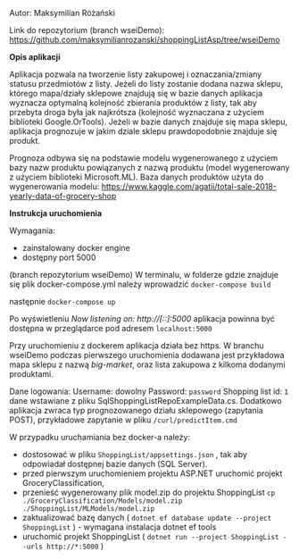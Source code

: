 Autor: Maksymilian Różański

Link do repozytorium (branch wseiDemo):
https://github.com/maksymilianrozanski/shoppingListAsp/tree/wseiDemo

**Opis aplikacji**

Aplikacja pozwala na tworzenie listy zakupowej i oznaczania/zmiany statusu przedmiotów z listy. Jeżeli do listy zostanie
dodana nazwa sklepu, którego mapa/działy sklepowe znajdują się w bazie danych aplikacja wyznacza optymalną kolejność
zbierania produktów z listy, tak aby przebyta droga była jak najkrótsza (kolejność wyznaczana z użyciem biblioteki
Google.OrTools). Jeżeli w bazie danych znajduje się mapa sklepu, aplikacja prognozuje w jakim dziale sklepu
prawdopodobnie znajduje się produkt.

Prognoza odbywa się na podstawie modelu wygenerowanego z użyciem bazy nazw produktu powiązanych z nazwą produktu (model
wygenerowany z użyciem biblioteki Microsoft.ML). Baza danych produktów użyta do wygenerowania modelu:
https://www.kaggle.com/agatii/total-sale-2018-yearly-data-of-grocery-shop

**Instrukcja uruchomienia**

Wymagania:

- zainstalowany docker engine
- dostępny port 5000

(branch repozytorium wseiDemo)
W terminalu, w folderze gdzie znajduje się plik docker-compose.yml należy wprowadzić
`docker-compose build`

następnie `docker-compose up`

Po wyświetleniu _Now listening on: http://[::]:5000_ aplikacja powinna być dostępna w przeglądarce pod
adresem `localhost:5000`

Przy uruchomieniu z dockerem aplikacja działa bez https. W branchu wseiDemo podczas pierwszego uruchomienia dodawana
jest przykładowa mapa sklepu z nazwą _big-market_, oraz lista zakupowa z kilkoma dodanymi produktami.

Dane logowania:
Username: dowolny Password: `password` Shopping list id: `1` dane wstawiane z pliku SqlShoppingListRepoExampleData.cs.
Dodatkowo aplikacja zwraca typ prognozowanego działu sklepowego (zapytania POST), przykładowe zapytanie w
pliku `/curl/predictItem.cmd`

W przypadku uruchamiania bez docker-a należy:
- dostosować w pliku `ShoppingList/appsettings.json` , tak aby odpowiadał dostępnej bazie danych (SQL Server).
- przed pierwszym uruchomieniem projektu ASP.NET uruchomić projekt GroceryClassification,
- przenieść wygenerowany plik model.zip do projektu ShoppingList
  `cp ./GroceryClassification/Models/model.zip ./ShoppingList/MLModels/model.zip`
- zaktualizować bazę danych ( `dotnet ef database update --project ShoppingList` ) - wymagana instalacja dotnet ef tools
- uruchomić projekt ShoppingList ( `dotnet run --project ShoppingList --urls http://*:5000` )
